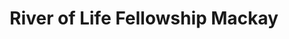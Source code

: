---
title: "River of Life Fellowship Mackay"
denomination: "Australian Christian Churches"
leader: ""
address: ""
suburb: ""
address-hint: ""
mailing: ""
phone: ""
email: ""
website: ""
services:
  - ""
office-hours:
coordinates: 
  longitude: 149.19366100000002
  latitude: -21.118454
---